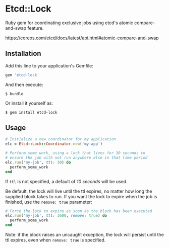 # Etcd::Lock

Ruby gem for coordinating exclusive jobs using etcd's atomic compare-and-swap feature.

https://coreos.com/etcd/docs/latest/api.html#atomic-compare-and-swap

## Installation

Add this line to your application's Gemfile:

```ruby
gem 'etcd-lock'
```

And then execute:

    $ bundle

Or install it yourself as:

    $ gem install etcd-lock

## Usage

```ruby
# Initialize a new coordinator for my application
elc = Etcd::Lock::Coordinator.new('my-app')

# Perform some work, using a lock that lives for 30 seconds to
# ensure the job with not run anywhere else in that time period
elc.run('my-job', ttl: 30) do
  perform_some_work
end
```

If `ttl` is not specified, a default of _10 seconds_ will be used.

Be default, the lock will live until the ttl expires, no matter how
long the supplied block takes to run. If you want the lock to expire
when the job is finished, use the `remove: true` parameter:

```ruby
# Force the lock to expire as soon as the block has been executed
elc.run('my-job', ttl: 3600, remove: true) do
  perform_some_work
end
```

Note: if the block raises an uncaught exception, the lock will persist
until the ttl expires, even when `remove: true` is specified.
